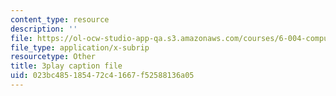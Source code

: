 ```yaml
---
content_type: resource
description: ''
file: https://ol-ocw-studio-app-qa.s3.amazonaws.com/courses/6-004-computation-structures-spring-2017/023bc485185472c41667f52588136a05_uh5zxZCp70c.srt
file_type: application/x-subrip
resourcetype: Other
title: 3play caption file
uid: 023bc485-1854-72c4-1667-f52588136a05
---
```

